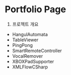 Portfolio Page
============
1. 프로젝트 개요
+ HangulAutomata
+ TableViewer
+ PingPong
+ SmartRemoteController
+ VocalRemover
+ XBOXPadSupporter
+ XMLFlowCSharp
